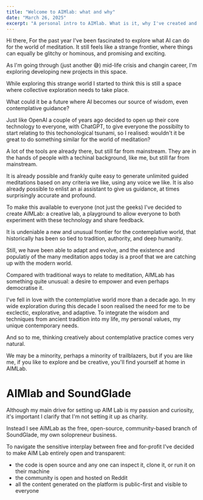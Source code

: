 ```yaml
---
title: "Welcome to AIMlab: what and why"
date: "March 26, 2025"
excerpt: "A personal intro to AIMlab. What is it, why I've created and some more important considerations."
---
```


Hi there,
For the past year I've been fascinated to explore what AI can do for the world of meditation.
It still feels like a strange frontier, where things can equally be glitchy or hominous, and promising and exciting.

As I'm going through (just another 😅) mid-life crisis and changin career, I'm exploring developing new projects in this space.

While exploring this strange world I started to think this is still a space where collective exploration needs to take place.

What could it be a future where AI becomes our source of wisdom, even contemplative guidance?

Just like OpenAI a couple of years ago decided to open up their core technology to everyone, with ChatGPT, to give everyone the possibilty to start relating to this techonological tsunami, so I realised: wouldn't it be great to do something similar for the world of meditation?

A lot of the tools are already there, but still far from mainstream. They are in the hands of people with a techinal background, like me, but still far from mainstream.

It is already possible and frankly quite easy to generate unlimited guided meditations based on any criteria we like, using any voice we like. It is also already possible to enlist an ai assistant to give us guidance, at times surprisingly accurate and profound.

To make this available to everyone (not just the geeks) I've decided to create AIMLab: a creative lab, a playground to allow everyone to both experiment with these technology and share feedback.

It is undeniable a new and unusual frontier for the contemplative world, that historically has been so tied to tradition, authority, and deep humanity.

Still, we have been able to adapt and evolve, and the existence and populatiy of the many meditation apps today is a proof that we are catching up with the modern world.

Compared with traditional ways to relate to meditation, AIMLab has something quite unusual: a desire to empower and even perhaps democratise it.

I've fell in love with the contemplative world more than a decade ago. In my wide exploration during this decade I soon realised the need for me to be exclectic, explorative, and adaptive. To integrate the wisdom and techniques from ancient tradition into my life, my personal values, my unique contemporary needs.

And so to me, thinking creatively about contemplative practice comes very natural.

We may be a minority, perhaps a minority of trailblazers, but if you are like me, if you like to explore and be creative, you'll find yourself at home in AIMLab.

# AIMlab and SoundGlade

Although my main drive for setting up AIM Lab is my passion and curiosity, it's important I clarify that I'm not setting it up as charity.

Instead I see AIMLab as the free, open-source, community-based branch of SoundGlade, my own solopreneur business.

To navigate the sensitive interplay between free and for-profit I've decided to make AIM Lab entirely open and transparent:

- the code is open source and any one can inspect it, clone it, or run it on their machine
- the community is open and hosted on Reddit
- all the content generated on the platform is public-first and visible to everyone
